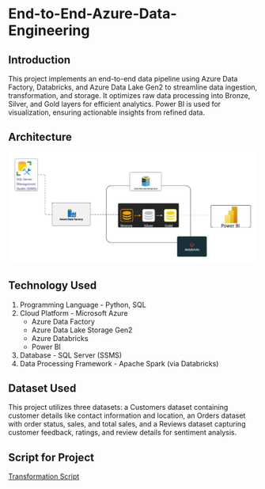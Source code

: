 # End-to-End-Azure-Data-Engineering

## Introduction
This project implements an end-to-end data pipeline using Azure Data Factory, Databricks, and Azure Data Lake Gen2 to streamline data ingestion, transformation, and storage. It optimizes raw data processing into Bronze, Silver, and Gold layers for efficient analytics. Power BI is used for visualization, ensuring actionable insights from refined data.

## Architecture
![Project Architecture](Architecture.png)

## Technology Used
1. Programming Language - Python, SQL
2. Cloud Platform - Microsoft Azure
   - Azure Data Factory
   - Azure Data Lake Storage Gen2
   - Azure Databricks
   - Power BI
3. Database - SQL Server (SSMS)
4. Data Processing Framework - Apache Spark (via Databricks)

## Dataset Used  
This project utilizes three datasets: a Customers dataset containing customer details like contact information and location, an Orders dataset with order status, sales, and total sales, and a Reviews dataset capturing customer feedback, ratings, and review details for sentiment analysis.

## Script for Project
[Transformation Script](Transformation%201%20(1).html)




